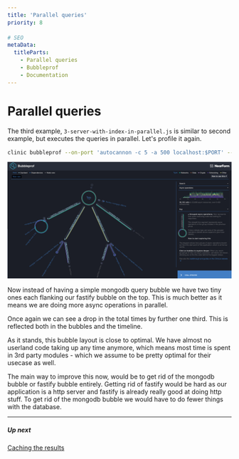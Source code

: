 ```yaml
---
title: 'Parallel queries'
priority: 8

# SEO
metaData:
  titleParts:
    - Parallel queries
    - Bubbleprof
    - Documentation
---
```


# Parallel queries

The third example, `3-server-with-index-in-parallel.js` is similar to second example, but executes the queries
in parallel. Let's profile it again.

```bash
clinic bubbleprof --on-port 'autocannon -c 5 -a 500 localhost:$PORT' -- node 3-server-with-index-in-parallel.js
```

![Main view](08-A.png)

Now instead of having a simple mongodb query bubble we have two tiny ones each flanking our fastify
bubble on the top. This is much better as it means we are doing more async operations in parallel.

Once again we can see a drop in the total times by further one third. This is reflected both in the bubbles and the timeline.

As it stands, this bubble layout is close to optimal. We have almost no userland code taking up any time anymore,
which means most time is spent in 3rd party modules - which we assume to be pretty optimal for their usecase
as well.

The main way to improve this now, would be to get rid of the mongodb bubble or fastify bubble entirely. Getting rid of fastify would be
hard as our application is a http server and fastify is already really good at doing http stuff. To get rid of the mongodb bubble we would
have to do fewer things with the database.

---

##### Up next

[Caching the results](/documentation/bubbleprof/09-caching-the-results/)

